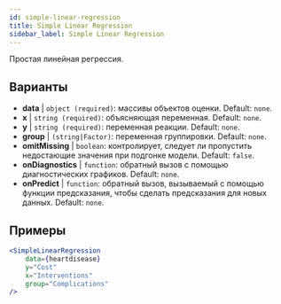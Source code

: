 ```yaml
---
id: simple-linear-regression
title: Simple Linear Regression
sidebar_label: Simple Linear Regression
---
```


Простая линейная регрессия.

## Варианты

* __data__ | `object (required)`: массивы объектов оценки. Default: `none`.
* __x__ | `string (required)`: объясняющая переменная. Default: `none`.
* __y__ | `string (required)`: переменная реакции. Default: `none`.
* __group__ | `(string|Factor)`: переменная группировки. Default: `none`.
* __omitMissing__ | `boolean`: контролирует, следует ли пропустить недостающие значения при подгонке модели. Default: `false`.
* __onDiagnostics__ | `function`: обратный вызов с помощью диагностических графиков. Default: `none`.
* __onPredict__ | `function`: обратный вызов, вызываемый с помощью функции предсказания, чтобы сделать предсказания для новых данных. Default: `none`.


## Примеры

```jsx live
<SimpleLinearRegression 
    data={heartdisease} 
    y="Cost"
    x="Interventions"
    group="Complications"
/>
```

